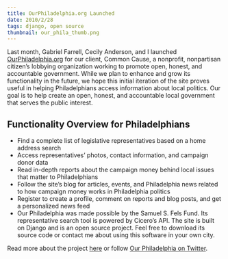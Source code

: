 ```yaml
---
title: OurPhiladelphia.org Launched
date: 2010/2/28
tags: django, open source
thumbnail: our_phila_thumb.png
---
```


Last month, Gabriel Farrell, Cecily Anderson, and I launched [OurPhiladelphia.org](http://ourphiladelphia.org) for our client, Common Cause, a nonprofit, nonpartisan citizen’s lobbying organization working to promote open, honest, and accountable government. While we plan to enhance and grow its functionality in the future, we hope this initial iteration of the site proves useful in helping Philadelphians access information about local politics. Our goal is to help create an open, honest, and accountable local government that serves the public interest.

## Functionality Overview for Philadelphians

* Find a complete list of legislative representatives based on a home address search
* Access representatives’ photos, contact information, and campaign donor data
* Read in-depth reports about the campaign money behind local issues that matter to Philadelphians
* Follow the site’s blog for articles, events, and Philadelphia news related to how campaign money works in Philadelphia politics
* Register to create a profile, comment on reports and blog posts, and get a personalized news feed
* Our Philadelphia was made possible by the Samuel S. Fels Fund. Its representative search tool is powered by Cicero’s API. The site is built on Django and is an open source project. Feel free to download its source code or contact me about using this software in your own city.

Read more about the project [here](/projects/our-philadelphia) or follow [Our Philadelphia on Twitter](http://twitter.com/ourphiladelphia).
